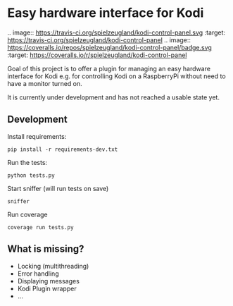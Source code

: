 Easy hardware interface for Kodi
================================

.. image:: https://travis-ci.org/spielzeugland/kodi-control-panel.svg
    :target: https://travis-ci.org/spielzeugland/kodi-control-panel
.. image:: https://coveralls.io/repos/spielzeugland/kodi-control-panel/badge.svg
    :target: https://coveralls.io/r/spielzeugland/kodi-control-panel

Goal of this project is to offer a plugin for managing an easy hardware interface for Kodi e.g. for controlling Kodi on a RaspberryPi without need to have a monitor turned on.

It is currently under development and has not reached a usable state yet.

Development
-----------

Install requirements:
```
pip install -r requirements-dev.txt
```

Run the tests:
```
python tests.py
```

Start sniffer (will run tests on save)
```
sniffer
```

Run coverage
```
coverage run tests.py
```


What is missing?
-----------
- Locking (multithreading)
- Error handling
- Displaying messages
- Kodi Plugin wrapper
- ...
